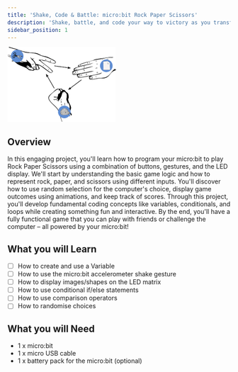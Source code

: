 ```yaml
---
title: 'Shake, Code & Battle: micro:bit Rock Paper Scissors'
description: 'Shake, battle, and code your way to victory as you transform your micro:bit into the ultimate Rock Paper Scissors champion that fits right in your pocket!'
sidebar_position: 1
---
```


![Rock Paper Scissors cover](./img/RockPaperScissors.png)

## Overview

In this engaging project, you'll learn how to program your micro:bit to play Rock Paper Scissors using a combination of buttons, gestures, and the LED display. We'll start by understanding the basic game logic and how to represent rock, paper, and scissors using different inputs. You'll discover how to use random selection for the computer's choice, display game outcomes using animations, and keep track of scores. Through this project, you'll develop fundamental coding concepts like variables, conditionals, and loops while creating something fun and interactive. By the end, you'll have a fully functional game that you can play with friends or challenge the computer – all powered by your micro:bit!

## What you will Learn

- [ ] How to create and use a Variable
- [ ] How to use the micro:bit accelerometer shake gesture
- [ ] How to display images/shapes on the LED matrix
- [ ] How to use conditional if/else statements
- [ ] How to use comparison operators
- [ ] How to randomise choices

## What you will Need

- 1 x micro:bit
- 1 x micro USB cable
- 1 x battery pack for the micro:bit (optional)
